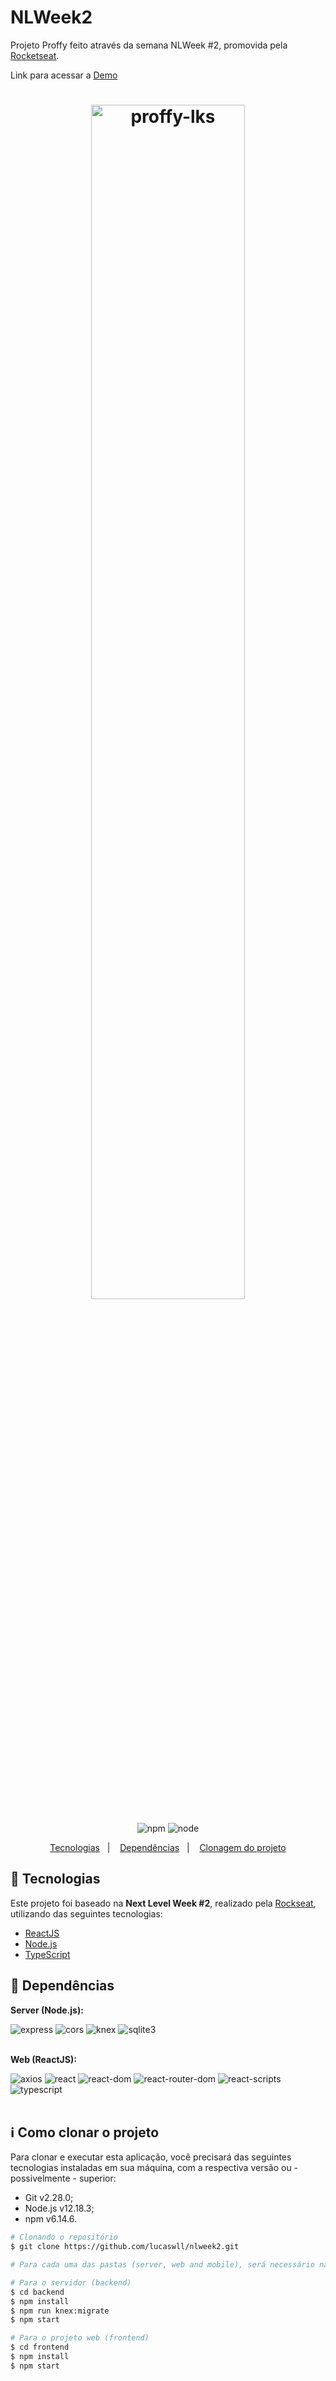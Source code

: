 # NLWeek2
Projeto Proffy feito através da semana NLWeek #2, promovida pela [Rocketseat](https://rocketseat.com.br/).

Link para acessar a [Demo](https://lkslima-nlweek2.vercel.app/)

<h1 align="center">
    <img style="width:70%" alt="proffy-lks" src="https://i.ibb.co/RTHwZsy/Imagem-Proffy.png" />
    <br>
</h1>

<p align="center">
    <img alt="npm" src="https://img.shields.io/badge/npm-v6.14.6-purple" />
    <img alt="node" src="https://img.shields.io/badge/node-v12.18.3-purple" />      
</p>

<p align="center">
  <a href="#rocket-tecnologias">Tecnologias</a>&nbsp;&nbsp;&nbsp;|&nbsp;&nbsp;&nbsp;
  <a href="#bookmark_tabs-dependências">Dependências</a>&nbsp;&nbsp;&nbsp;|&nbsp;&nbsp;&nbsp;
  <a href="#information_source-como-clonar-o-projeto">Clonagem do projeto</a>
</p>

## :rocket: Tecnologias

Este projeto foi baseado na **Next Level Week #2**, realizado pela [Rockseat](https://rocketseat.com.br/), utilizando das seguintes tecnologias:

-  [ReactJS](https://reactjs.org/)
-  [Node.js](https://nodejs.org/en/)
-  [TypeScript](https://www.typescriptlang.org/)

## :bookmark_tabs: Dependências

**Server (Node.js):**

<img alt="express" src="https://img.shields.io/badge/express-^4.17.1-orange" />  
<img alt="cors" src="https://img.shields.io/badge/cors-^2.8.5-orange" /> 
<img alt="knex" src="https://img.shields.io/badge/knex-^0.21.2-orange" /> 
<img alt="sqlite3" src="https://img.shields.io/badge/sqlite3-^5.0.0-orange" />

<br/>
<br/>

**Web (ReactJS):**
  
<img alt="axios" src="https://img.shields.io/badge/axios-^0.19.2-brightgreen" />
<img alt="react" src="https://img.shields.io/badge/react-^16.13.1-brightgreen" /> 
<img alt="react-dom" src="https://img.shields.io/badge/react--dom-^16.13.1-brightgreen" /> 
<img alt="react-router-dom" src="https://img.shields.io/badge/react--router--dom-^5.2.0-brightgreen" /> 
<img alt="react-scripts" src="https://img.shields.io/badge/react--scripts-3.4.1-brightgreen" /> 
<img alt="typescript" src="https://img.shields.io/badge/typescript-^3.7.5-brightgreen" />

<br/>
<br/>


## :information_source: Como clonar o projeto

Para clonar e executar esta aplicação, você precisará das seguintes tecnologias instaladas em sua máquina, com a respectiva versão ou - possivelmente - superior:
- Git v2.28.0;
- Node.js v12.18.3;
- npm v6.14.6.

```bash
# Clonando o repositório
$ git clone https://github.com/lucaswll/nlweek2.git

# Para cada uma das pastas (server, web and mobile), será necessário navegar até elas e utilizar dos seguintes comandos através de um terminal:

# Para o servidor (backend)
$ cd backend
$ npm install
$ npm run knex:migrate
$ npm start

# Para o projeto web (frontend)
$ cd frontend
$ npm install
$ npm start
